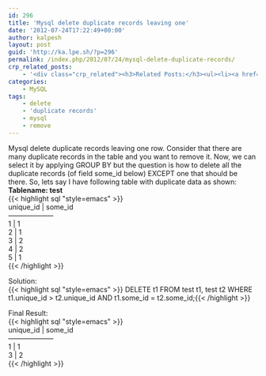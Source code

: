 ```yaml
---
id: 296
title: 'Mysql delete duplicate records leaving one'
date: '2012-07-24T17:22:49+00:00'
author: kalpesh
layout: post
guid: 'http://ka.lpe.sh/?p=296'
permalink: /index.php/2012/07/24/mysql-delete-duplicate-records/
crp_related_posts:
    - '<div class="crp_related"><h3>Related Posts:</h3><ul><li><a href="http://ka.lpe.sh/2012/08/09/magento-how-to-delete-remove-all-products-from-all-categories/"     class="crp_title">Magento: How to delete/remove all products from all categories</a></li><li><a href="http://ka.lpe.sh/2012/07/12/magento-add-radio-checkbox-button-to-admin-grid/"     class="crp_title">Magento add radio / checkbox button to admin grid</a></li><li><a href="http://ka.lpe.sh/2012/10/10/ubuntu-delete-temporary-cache-files/"     class="crp_title">Ubuntu: Delete temporary/cache files</a></li><li><a href="http://ka.lpe.sh/2013/02/09/linux-magento-daily-useful-development-commands/"     class="crp_title">Linux/Magento: Daily useful development commands</a></li><li><a href="http://ka.lpe.sh/2012/07/19/magento-interview-questions-and-answers/"     class="crp_title">Magento Interview questions and answers</a></li></ul></div>'
categories:
    - MySQL
tags:
    - delete
    - 'duplicate records'
    - mysql
    - remove
---
```


Mysql delete duplicate records leaving one row. Consider that there are many duplicate records in the table and you want to remove it. Now, we can select it by applying GROUP BY but the question is how to delete all the duplicate records (of field some_id below) EXCEPT one that should be there. So, lets say I have following table with duplicate data as shown:  
**Tablename: test**  
{{< highlight sql "style=emacs" >}}   
unique_id | some_id  
——————–  
1 | 1  
2 | 1  
3 | 2  
4 | 2  
5 | 1  
{{< /highlight >}}  
  
Solution:  
{{< highlight sql "style=emacs" >}} DELETE t1 FROM test t1, test t2 WHERE t1.unique_id > t2.unique_id AND t1.some_id = t2.some_id;{{< /highlight >}}

Final Result:  
{{< highlight sql "style=emacs" >}}   
unique_id | some_id  
——————–  
1 | 1  
3 | 2  
{{< /highlight >}}